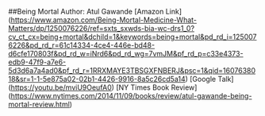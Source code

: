 ##Being Mortal
Author: Atul Gawande
[Amazon Link] (https://www.amazon.com/Being-Mortal-Medicine-What-Matters/dp/1250076226/ref=sxts_sxwds-bia-wc-drs1_0?cv_ct_cx=being+mortal&dchild=1&keywords=being+mortal&pd_rd_i=1250076226&pd_rd_r=61c14334-4ce4-446e-bd48-d6cfe170803f&pd_rd_w=iNrd6&pd_rd_wg=7vmJM&pf_rd_p=c33e4373-edb9-47f9-a7e6-5d3d6a7a4ad0&pf_rd_r=1RRXMAYE3TBSGXFNBERJ&psc=1&qid=1607638018&sr=1-1-5e875a02-02b1-4426-9916-8a5c26cd5a14)
[Google Talk] (https://youtu.be/mviU9OeufA0)
[NY Times Book Review] (https://www.nytimes.com/2014/11/09/books/review/atul-gawande-being-mortal-review.html)
